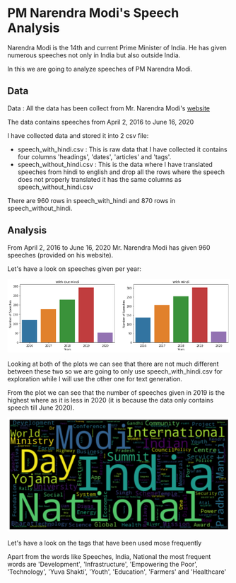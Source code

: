 # PM Narendra Modi's Speech Analysis

Narendra Modi is the 14th and current Prime Minister of India. He has given numerous speeches not only in India but also outside India.

In this we are going to analyze speeches of PM Narendra Modi.

## Data

Data : All the data has been collect from Mr. Narendra Modi's [website](https://www.narendramodi.in/)

The data contains speeches from April 2, 2016 to June 16, 2020

I have collected data and stored it into 2 csv file:
  - speech_with_hindi.csv : This is raw data that I have collected it contains four columns 'headings', 'dates', 'articles' and 'tags'.
  - speech_without_hindi.csv : This is the data where I have translated speeches from hindi to english and drop all the rows where the speech does not properly translated it has the same columns as speech_without_hindi.csv
  
There are 960 rows in speech_with_hindi and 870 rows in speech_without_hindi.

## Analysis

From April 2, 2016 to June 16, 2020 Mr. Narendra Modi has given 960 speeches (provided on his website).

Let's have a look on speeches given per year:
 
 ![speeches per year](https://github.com/rishabhvarshney14/pm-modi-speech-analysis/blob/master/images/speech_per_year.png)
 
Looking at both of the plots we can see that there are not much different between these two so we are going to only use speech_with_hindi.csv for exploration while I will use the other one for text generation.

From the plot we can see that the number of speeches given in 2019 is the highest where as it is less in 2020 (it is because the data only contains speech till June 2020).

![wc_all](https://github.com/rishabhvarshney14/pm-modi-speech-analysis/blob/master/images/wc_all.png)

Let's have a look on the tags that have been used mose frequently

Apart from the words like Speeches, India, National the most frequent words are 'Development', 'Infrastructure', 'Empowering the Poor', 'Technology', 'Yuva Shakti', 'Youth', 'Education', 'Farmers' and 'Healthcare'
